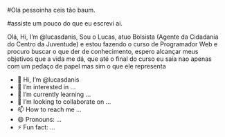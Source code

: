 #Olá pessoinha ceis tão baum.

#assiste um  pouco do que eu escrevi ai.


Olá, Hi, I’m @lucasdanis, Sou o Lucas, atuo Bolsista (Agente da Cidadania do Centro da Juventude) e estou fazendo o curso de Programador Web e procuro buscar o que der de conhecimento, espero alcançar meus objetivos que a vida me dá, que até o final do curso eu saia nao apenas com um pedaço de papel mas sim o que ele representa



- 👋 Hi, I’m @lucasdanis
- 👀 I’m interested in ...
- 🌱 I’m currently learning ...
- 💞️ I’m looking to collaborate on ...
- 📫 How to reach me ...
- 😄 Pronouns: ...
- ⚡ Fun fact: ...

<!---
lucasdanis/lucasdanis is a ✨ special ✨ repository because its `README.md` (this file) appears on your GitHub profile.
You can click the Preview link to take a look at your changes.
--->
